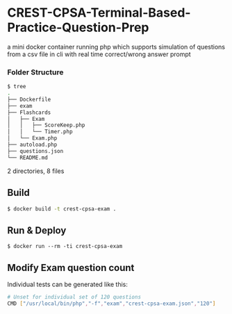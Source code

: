 # CREST-CPSA-Terminal-Based-Practice-Question-Prep
a mini docker container running php which supports simulation of questions from a csv file in cli with real time correct/wrong answer prompt

### Folder Structure
```bash
$ tree
.
├── Dockerfile
├── exam
├── Flashcards
│   ├── Exam
│   │   ├── ScoreKeep.php
│   │   └── Timer.php
│   └── Exam.php
├── autoload.php
├── questions.json
└── README.md
```
2 directories, 8 files

## Build
```bash
$ docker build -t crest-cpsa-exam .
```

## Run & Deploy
```
$ docker run --rm -ti crest-cpsa-exam
```

## Modify Exam question count

Individual tests can be generated like this:

```bash
# Unset for individual set of 120 questions
CMD ["/usr/local/bin/php","-f","exam","crest-cpsa-exam.json","120"]
```
